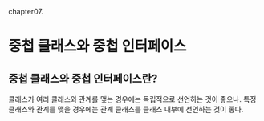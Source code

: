 chapter07.

중첩 클래스와 중첩 인터페이스
====================================

## 중첩 클래스와 중첩 인터페이스란?
클래스가 여러 클래스와 관계를 맺는 경우에는 독립적으로 선언하는 것이 좋으나. 특정 클래스와 관계를 맺을 경우에는 
관계 클래스를 클래스 내부에 선언하는 것이 좋다.





















































